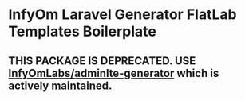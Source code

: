 # InfyOm Laravel Generator FlatLab Templates Boilerplate

## THIS PACKAGE IS DEPRECATED. USE [InfyOmLabs/adminlte-generator](https://github.com/InfyOmLabs/adminlte-generator) which is actively maintained.
